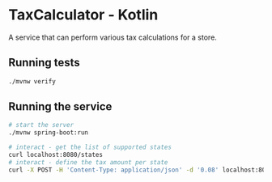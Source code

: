 # TaxCalculator - Kotlin

A service that can perform various tax calculations for a store.

## Running tests

```bash
./mvnw verify
```

## Running the service

```bash
# start the server
./mvnw spring-boot:run

# interact - get the list of supported states
curl localhost:8080/states
# interact - define the tax amount per state
curl -X POST -H 'Content-Type: application/json' -d '0.08' localhost:8080/states/UT/tax
```